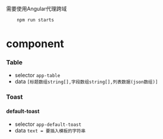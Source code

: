 需要使用Angular代理跨域 
```javascript
    npm run starts
```

# component

### Table
- selector `app-table`
- data `[标题数组string[],字段数组string[],列表数据(json数组)]`

### Toast

#### default-toast
- selector `app-default-toast`
- data `text = 要插入模板的字符串`